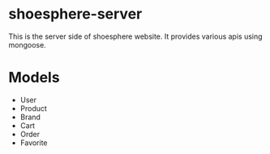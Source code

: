 ﻿# shoesphere-server

This is the server side of shoesphere website. It provides various apis using mongoose. 

# Models

- User
- Product
- Brand
- Cart
- Order
- Favorite

